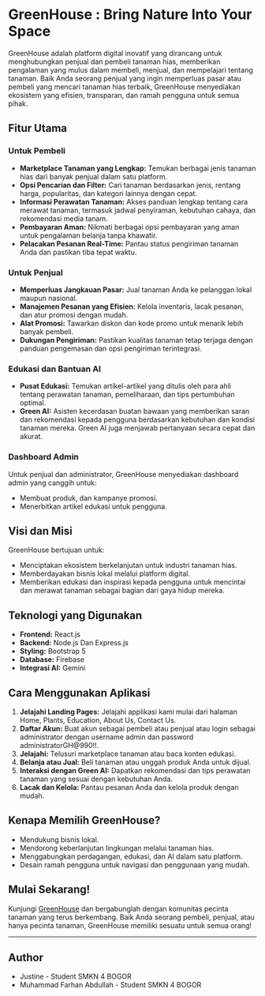 
# GreenHouse : Bring Nature Into Your Space
GreenHouse adalah platform digital inovatif yang dirancang untuk menghubungkan penjual dan pembeli tanaman hias, memberikan pengalaman yang mulus dalam membeli, menjual, dan mempelajari tentang tanaman. Baik Anda seorang penjual yang ingin memperluas pasar atau pembeli yang mencari tanaman hias terbaik, GreenHouse menyediakan ekosistem yang efisien, transparan, dan ramah pengguna untuk semua pihak.

## **Fitur Utama**

### **Untuk Pembeli**
- **Marketplace Tanaman yang Lengkap:** Temukan berbagai jenis tanaman hias dari banyak penjual dalam satu platform.
- **Opsi Pencarian dan Filter:** Cari tanaman berdasarkan jenis, rentang harga, popularitas, dan kategori lainnya dengan cepat.
- **Informasi Perawatan Tanaman:** Akses panduan lengkap tentang cara merawat tanaman, termasuk jadwal penyiraman, kebutuhan cahaya, dan rekomendasi media tanam.
- **Pembayaran Aman:** Nikmati berbagai opsi pembayaran yang aman untuk pengalaman belanja tanpa khawatir.
- **Pelacakan Pesanan Real-Time:** Pantau status pengiriman tanaman Anda dan pastikan tiba tepat waktu.

### **Untuk Penjual**
- **Memperluas Jangkauan Pasar:** Jual tanaman Anda ke pelanggan lokal maupun nasional.
- **Manajemen Pesanan yang Efisien:** Kelola inventaris, lacak pesanan, dan atur promosi dengan mudah.
- **Alat Promosi:** Tawarkan diskon dan kode promo untuk menarik lebih banyak pembeli.
- **Dukungan Pengiriman:** Pastikan kualitas tanaman tetap terjaga dengan panduan pengemasan dan opsi pengiriman terintegrasi.

### **Edukasi dan Bantuan AI**
- **Pusat Edukasi:** Temukan artikel-artikel yang ditulis oleh para ahli tentang perawatan tanaman, pemeliharaan, dan tips pertumbuhan optimal.
- **Green AI:** Asisten kecerdasan buatan bawaan yang memberikan saran dan rekomendasi kepada pengguna berdasarkan kebutuhan dan kondisi tanaman mereka. Green AI juga menjawab pertanyaan secara cepat dan akurat.

### **Dashboard Admin**
Untuk penjual dan administrator, GreenHouse menyediakan dashboard admin yang canggih untuk:
- Membuat produk, dan kampanye promosi.
- Menerbitkan artikel edukasi untuk pengguna.

## **Visi dan Misi**
GreenHouse bertujuan untuk:
- Menciptakan ekosistem berkelanjutan untuk industri tanaman hias.
- Memberdayakan bisnis lokal melalui platform digital.
- Memberikan edukasi dan inspirasi kepada pengguna untuk mencintai dan merawat tanaman sebagai bagian dari gaya hidup mereka.

## **Teknologi yang Digunakan**
- **Frontend:** React.js
- **Backend:** Node.js Dan Express.js
- **Styling:** Bootstrap 5
- **Database:** Firebase
- **Integrasi AI:** Gemini

## **Cara Menggunakan Aplikasi**
1. **Jelajahi Landing Pages:** Jelajahi applikasi kami mulai dari halaman Home, Plants, Education, About Us, Contact Us.
1. **Daftar Akun:** Buat akun sebagai pembeli atau penjual atau login sebagai administrator dengan username admin dan password administratorGH@990!!.
2. **Jelajahi:** Telusuri marketplace tanaman atau baca konten edukasi.
3. **Belanja atau Jual:** Beli tanaman atau unggah produk Anda untuk dijual.
4. **Interaksi dengan Green AI:** Dapatkan rekomendasi dan tips perawatan tanaman yang sesuai dengan kebutuhan Anda.
5. **Lacak dan Kelola:** Pantau pesanan Anda dan kelola produk dengan mudah.

## **Kenapa Memilih GreenHouse?**
- Mendukung bisnis lokal.
- Mendorong keberlanjutan lingkungan melalui tanaman hias.
- Menggabungkan perdagangan, edukasi, dan AI dalam satu platform.
- Desain ramah pengguna untuk navigasi dan penggunaan yang mudah.

## **Mulai Sekarang!**
Kunjungi [GreenHouse](https://greenhousez.web.app/) dan bergabunglah dengan komunitas pecinta tanaman yang terus berkembang. Baik Anda seorang pembeli, penjual, atau hanya pecinta tanaman, GreenHouse memiliki sesuatu untuk semua orang!

---
## **Author**
 - Justine - Student SMKN 4 BOGOR
 - Muhammad Farhan Abdullah - Student SMKN 4 BOGOR


